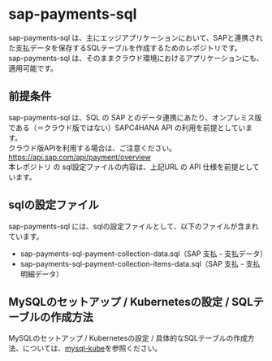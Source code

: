 # sap-payments-sql

sap-payments-sql は、主にエッジアプリケーションにおいて、SAPと連携された支払データを保存するSQLテーブルを作成するためのレポジトリです。  
sap-payments-sql は、そのままクラウド環境におけるアプリケーションにも、適用可能です。  

## 前提条件  
sap-payments-sql は、SQL の SAP とのデータ連携にあたり、オンプレミス版である（＝クラウド版ではない）SAPC4HANA API の利用を前提としています。  
クラウド版APIを利用する場合は、ご注意ください。  
https://api.sap.com/api/payment/overview  
本レポジトリ の sql設定ファイルの内容は、上記URL の API 仕様を前提としています。  

## sqlの設定ファイル

sap-payments-sql には、sqlの設定ファイルとして、以下のファイルが含まれています。  

* sap-payments-sql-payment-collection-data.sql（SAP 支払 - 支払データ）  
* sap-payments-sql-payment-collection-items-data.sql（SAP 支払 - 支払明細データ）  

## MySQLのセットアップ / Kubernetesの設定 / SQLテーブルの作成方法  

MySQLのセットアップ / Kubernetesの設定 / 具体的なSQLテーブルの作成方法、については、[mysql-kube](https://github.com/latonaio/mysql-kube)を参照ください。  